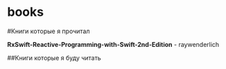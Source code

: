 # books

#Книги которые я прочитал

**RxSwift-Reactive-Programming-with-Swift-2nd-Edition** -  raywenderlich

##Книги которые я буду читать
